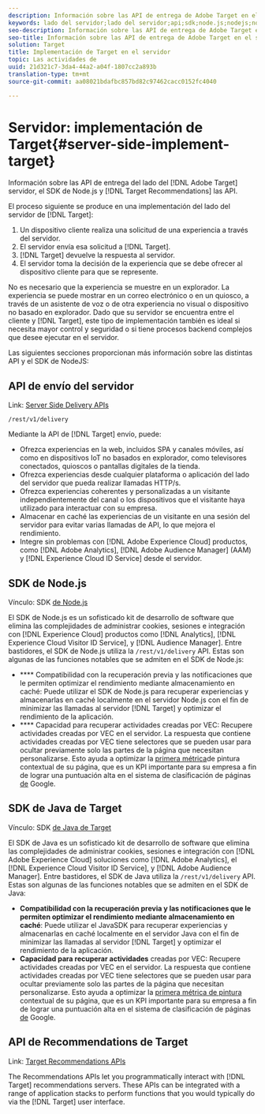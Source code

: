 ```yaml
---
description: Información sobre las API de entrega de Adobe Target en el servidor, el SDK de Node.js y las API de Recomendaciones de Target.
keywords: lado del servidor;lado del servidor;api;sdk;node.js;nodejs;node js;recommendations api;api:apis
seo-description: Información sobre las API de entrega de Adobe Target en el servidor, el SDK de Node.js y las API de Recomendaciones de Target.
seo-title: Información sobre las API de entrega de Adobe Target en el servidor, el SDK de Node.js y las API de Recomendaciones de Target.
solution: Target
title: Implementación de Target en el servidor
topic: Las actividades de
uuid: 21d321c7-3da4-44a2-a04f-1807cc2a893b
translation-type: tm+mt
source-git-commit: aa08021bdafbc857bd82c97462cacc0152fc4040

---
```



# Servidor: implementación de Target{#server-side-implement-target}

Información sobre las API de entrega del lado del [!DNL Adobe Target] servidor, el SDK de Node.js y [!DNL Target Recommendations] las API.

El proceso siguiente se produce en una implementación del lado del servidor de [!DNL Target]:

1. Un dispositivo cliente realiza una solicitud de una experiencia a través del servidor.
1. El servidor envía esa solicitud a [!DNL Target].
1. [!DNL Target] devuelve la respuesta al servidor.
1. El servidor toma la decisión de la experiencia que se debe ofrecer al dispositivo cliente para que se represente.

No es necesario que la experiencia se muestre en un explorador. La experiencia se puede mostrar en un correo electrónico o en un quiosco, a través de un asistente de voz o de otra experiencia no visual o dispositivo no basado en explorador. Dado que su servidor se encuentra entre el cliente y [!DNL Target], este tipo de implementación también es ideal si necesita mayor control y seguridad o si tiene procesos backend complejos que desee ejecutar en el servidor.

Las siguientes secciones proporcionan más información sobre las distintas API y el SDK de NodeJS:

## API de envío del servidor

Link: [Server Side Delivery APIs](https://developers.adobetarget.com/api/delivery-api/)

`/rest/v1/delivery`

Mediante la API de [!DNL Target] envío, puede:

* Ofrezca experiencias en la web, incluidos SPA y canales móviles, así como en dispositivos IoT no basados en explorador, como televisores conectados, quioscos o pantallas digitales de la tienda.
* Ofrezca experiencias desde cualquier plataforma o aplicación del lado del servidor que pueda realizar llamadas HTTP/s.
* Ofrezca experiencias coherentes y personalizadas a un visitante independientemente del canal o los dispositivos que el visitante haya utilizado para interactuar con su empresa.
* Almacenar en caché las experiencias de un visitante en una sesión del servidor para evitar varias llamadas de API, lo que mejora el rendimiento.
* Integre sin problemas con [!DNL Adobe Experience Cloud] productos, como [!DNL Adobe Analytics], [!DNL Adobe Audience Manager] (AAM) y [!DNL Experience Cloud ID Service] desde el servidor.

## SDK de Node.js

Vínculo: SDK [de Node.js](https://github.com/adobe/target-nodejs-sdk)

El SDK de Node.js es un sofisticado kit de desarrollo de software que elimina las complejidades de administrar cookies, sesiones e integración con [!DNL Experience Cloud] productos como [!DNL Analytics], [!DNL Experience Cloud Visitor ID Service], y [!DNL Audience Manager]. Entre bastidores, el SDK de Node.js utiliza la `/rest/v1/delivery` API. Estas son algunas de las funciones notables que se admiten en el SDK de Node.js:

* **** Compatibilidad con la recuperación previa y las notificaciones que le permiten optimizar el rendimiento mediante almacenamiento en caché: Puede utilizar el SDK de Node.js para recuperar experiencias y almacenarlas en caché localmente en el servidor Node.js con el fin de minimizar las llamadas al servidor [!DNL Target] y optimizar el rendimiento de la aplicación.
* **** Capacidad para recuperar actividades creadas por VEC: Recupere actividades creadas por VEC en el servidor. La respuesta que contiene actividades creadas por VEC tiene selectores que se pueden usar para ocultar previamente solo las partes de la página que necesitan personalizarse. Esto ayuda a optimizar la [primera métrica](https://developers.google.com/web/fundamentals/performance/user-centric-performance-metrics.html)de pintura contextual de su página, que es un KPI importante para su empresa a fin de lograr una puntuación alta en el sistema de clasificación de páginas [de](https://en.wikipedia.org/wiki/PageRank) Google.

## SDK de Java de Target

Vínculo: SDK [de Java de Target](https://github.com/adobe/target-java-sdk)

El SDK de Java es un sofisticado kit de desarrollo de software que elimina las complejidades de administrar cookies, sesiones e integración con [!DNL Adobe Experience Cloud] soluciones como [!DNL Adobe Analytics], el [!DNL Experience Cloud Visitor ID Service], y [!DNL Adobe Audience Manager]. Entre bastidores, el SDK de Java utiliza la `/rest/v1/delivery` API. Estas son algunas de las funciones notables que se admiten en el SDK de Java:

* **Compatibilidad con la recuperación previa y las notificaciones que le permiten optimizar el rendimiento mediante almacenamiento en caché**: Puede utilizar el JavaSDK para recuperar experiencias y almacenarlas en caché localmente en el servidor Java con el fin de minimizar las llamadas al servidor [!DNL Target] y optimizar el rendimiento de la aplicación.
* **Capacidad para recuperar actividades** creadas por VEC: Recupere actividades creadas por VEC en el servidor. La respuesta que contiene actividades creadas por VEC tiene selectores que se pueden usar para ocultar previamente solo las partes de la página que necesitan personalizarse. Esto ayuda a optimizar la [primera métrica de pintura](https://developers.google.com/web/fundamentals/performance/user-centric-performance-metrics.html) contextual de su página, que es un KPI importante para su empresa a fin de lograr una puntuación alta en el sistema de clasificación de páginas [de](https://en.wikipedia.org/wiki/PageRank) Google.

## API de Recommendations de Target

Link: [Target Recommendations APIs](https://developers.adobetarget.com/api/recommendations)

The Recommendations APIs let you programmatically interact with [!DNL Target] recommendations servers. These APIs can be integrated with a range of application stacks to perform functions that you would typically do via the [!DNL Target] user interface.
